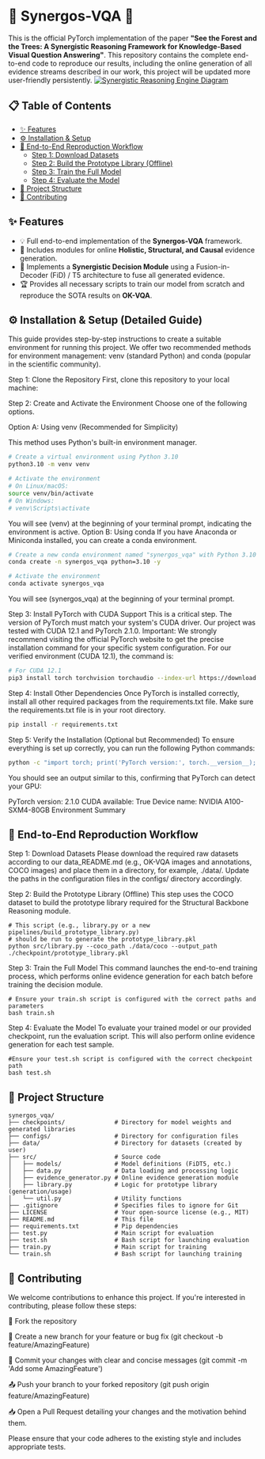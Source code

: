 # 🌲 Synergos-VQA 🌳

This is the official PyTorch implementation of the paper **"See the Forest and the Trees: A Synergistic Reasoning Framework for Knowledge-Based Visual Question Answering"**. This repository contains the complete end-to-end code to reproduce our results, including the online generation of all evidence streams described in our work, this project will be updated more user-friendly persistently.
[![Synergistic Reasoning Engine Diagram](Method.png)](Method.png)

## 📋 Table of Contents

- [✨ Features](#-features)
- [⚙️ Installation & Setup](#️-installation--setup)
- [🚀 End-to-End Reproduction Workflow](#-end-to-end-reproduction-workflow)
  - [Step 1: Download Datasets](#step-1-download-datasets)
  - [Step 2: Build the Prototype Library (Offline)](#step-2-build-the-prototype-library-offline)
  - [Step 3: Train the Full Model](#step-3-train-the-full-model)
  - [Step 4: Evaluate the Model](#step-4-evaluate-the-model)
- [📂 Project Structure](#-project-structure)
- [🤝 Contributing](#️-contributing)

## ✨ Features

- 💡 Full end-to-end implementation of the **Synergos-VQA** framework.
- 🤖 Includes modules for online **Holistic, Structural, and Causal** evidence generation.
- 🔄 Implements a **Synergistic Decision Module** using a Fusion-in-Decoder (FiD) / T5 architecture to fuse all generated evidence.
- 🏆 Provides all necessary scripts to train our model from scratch and reproduce the SOTA results on **OK-VQA**.

## ⚙️ Installation & Setup (Detailed Guide)
This guide provides step-by-step instructions to create a suitable environment for running this project. We offer two recommended methods for environment management: venv (standard Python) and conda (popular in the scientific community).

Step 1: Clone the Repository
First, clone this repository to your local machine:

Step 2: Create and Activate the Environment
Choose one of the following options.

Option A: Using venv (Recommended for Simplicity)

This method uses Python's built-in environment manager.
```Bash
# Create a virtual environment using Python 3.10
python3.10 -m venv venv

# Activate the environment
# On Linux/macOS:
source venv/bin/activate
# On Windows:
# venv\Scripts\activate
```
You will see (venv) at the beginning of your terminal prompt, indicating the environment is active.
Option B: Using conda
If you have Anaconda or Miniconda installed, you can create a conda environment.
```Bash
# Create a new conda environment named "synergos_vqa" with Python 3.10
conda create -n synergos_vqa python=3.10 -y

# Activate the environment
conda activate synergos_vqa
```
You will see (synergos_vqa) at the beginning of your terminal prompt.

Step 3: Install PyTorch with CUDA Support
This is a critical step. The version of PyTorch must match your system's CUDA driver. Our project was tested with CUDA 12.1 and PyTorch 2.1.0.
Important: We strongly recommend visiting the official PyTorch website to get the precise installation command for your specific system configuration.
For our verified environment (CUDA 12.1), the command is:
```Bash
# For CUDA 12.1
pip3 install torch torchvision torchaudio --index-url https://download.pytorch.org/whl/cu121
```
Step 4: Install Other Dependencies
Once PyTorch is installed correctly, install all other required packages from the requirements.txt file. Make sure the requirements.txt file is in your root directory.
```Bash
pip install -r requirements.txt
```

Step 5: Verify the Installation (Optional but Recommended)
To ensure everything is set up correctly, you can run the following Python commands:
```Bash
python -c "import torch; print('PyTorch version:', torch.__version__); print('CUDA available:', torch.cuda.is_available()); print('Device name:', torch.cuda.get_device_name(0) if torch.cuda.is_available() else 'N/A')"
```
You should see an output similar to this, confirming that PyTorch can detect your GPU:

PyTorch version: 2.1.0
CUDA available: True
Device name: NVIDIA A100-SXM4-80GB
Environment Summary

## 🚀 End-to-End Reproduction Workflow
Step 1: Download Datasets
Please download the required raw datasets according to our data_README.md (e.g., OK-VQA images and annotations, COCO images) and place them in a directory, for example, ./data/. Update the paths in the configuration files in the configs/ directory accordingly.

Step 2: Build the Prototype Library (Offline)
This step uses the COCO dataset to build the prototype library required for the Structural Backbone Reasoning module.

```
# This script (e.g., library.py or a new pipelines/build_prototype_library.py) 
# should be run to generate the prototype_library.pkl
python src/library.py --coco_path ./data/coco --output_path ./checkpoint/prototype_library.pkl
```
Step 3: Train the Full Model
This command launches the end-to-end training process, which performs online evidence generation for each batch before training the decision module.
```
# Ensure your train.sh script is configured with the correct paths and parameters
bash train.sh
```
Step 4: Evaluate the Model
To evaluate your trained model or our provided checkpoint, run the evaluation script. This will also perform online evidence generation for each test sample.
```
#Ensure your test.sh script is configured with the correct checkpoint path
bash test.sh
```
## 📂 Project Structure
```
synergos_vqa/
├── checkpoints/              # Directory for model weights and generated libraries
├── configs/                  # Directory for configuration files
├── data/                     # Directory for datasets (created by user)
├── src/                      # Source code
│   ├── models/               # Model definitions (FiDT5, etc.)
│   ├── data.py               # Data loading and processing logic
│   ├── evidence_generator.py # Online evidence generation module
│   ├── library.py            # Logic for prototype library (generation/usage)
│   └── util.py               # Utility functions
├── .gitignore                # Specifies files to ignore for Git
├── LICENSE                   # Your open-source license (e.g., MIT)
├── README.md                 # This file
├── requirements.txt          # Pip dependencies
├── test.py                   # Main script for evaluation
├── test.sh                   # Bash script for launching evaluation
├── train.py                  # Main script for training
└── train.sh                  # Bash script for launching training
```
## 🤝 Contributing
We welcome contributions to enhance this project. If you're interested in contributing, please follow these steps:

🍴 Fork the repository

🌿 Create a new branch for your feature or bug fix (git checkout -b feature/AmazingFeature)

💬 Commit your changes with clear and concise messages (git commit -m 'Add some AmazingFeature')

📤 Push your branch to your forked repository (git push origin feature/AmazingFeature)

📥 Open a Pull Request detailing your changes and the motivation behind them.

Please ensure that your code adheres to the existing style and includes appropriate tests.
